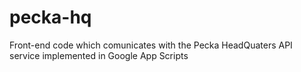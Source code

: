 # pecka-hq
Front-end code which comunicates with the Pecka HeadQuaters API service implemented in Google App Scripts
